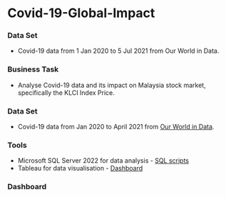 # Covid-19-Global-Impact

### Data Set
- Covid-19 data from 1 Jan 2020 to 5 Jul 2021 from Our World in Data.

### Business Task
- Analyse Covid-19 data and its impact on Malaysia stock market, specifically the KLCI Index Price.

### Data Set
- Covid-19 data from Jan 2020 to April 2021 from [Our World in Data](https://ourworldindata.org/covid-deaths).

### Tools
- Microsoft SQL Server 2022 for data analysis - [SQL scripts]()
- Tableau for data visualisation - [Dashboard]()

### Dashboard
